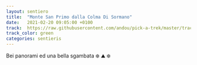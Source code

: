 ```yaml
---
layout: sentiero
title:  "Monte San Primo dalla Colma Di Sormano"
date:   2021-02-20 09:05:00 +0100
track:  https://raw.githubusercontent.com/andou/pick-a-trek/master/tracks/20210220-Colma_di_Sormano-Monte_San_Primo.gpx
track_color: green
categories: sentieris
---
```


Bei panorami ed una bella sgambata :snowflake: :mountain: :snowflake:
